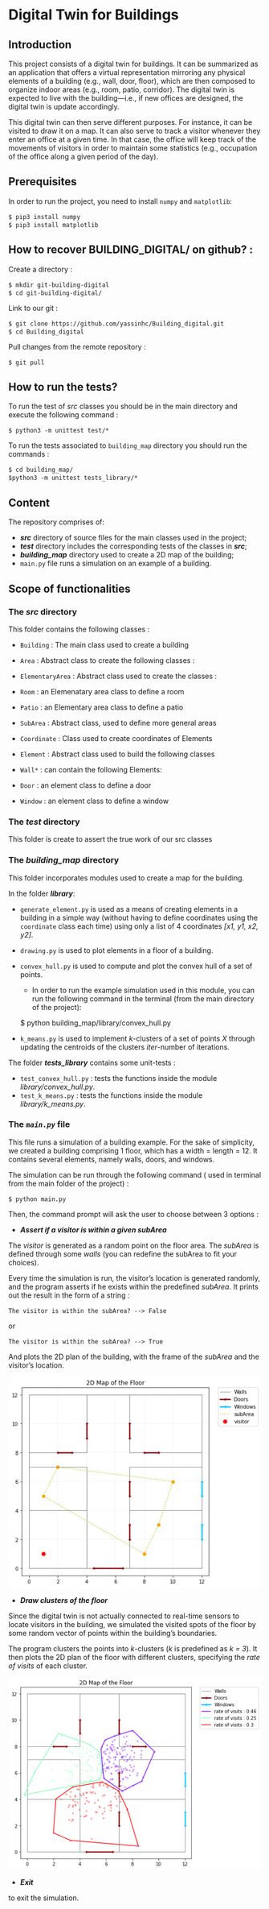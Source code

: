 # Digital Twin for Buildings

## Introduction 

This project consists of a digital twin for buildings. It can be summarized as an application that offers a virtual representation mirroring any physical elements of a building (e.g., wall, door, floor), which are then composed to organize indoor areas (e.g., room, patio, corridor). The digital twin is expected to live with the building—i.e., if new offices are designed, the digital twin is update accordingly.

This digital twin can then serve different purposes. For instance, it can be visited to draw it on a map. It can also serve to track a visitor whenever they enter an office at a given time. In that case, the office will keep track of the movements of visitors in order to maintain some statistics (e.g., occupation of the office along a given period of the day).

## Prerequisites 
In order to run the project, you need to install `numpy` and `matplotlib`:

	$ pip3 install numpy  
	$ pip3 install matplotlib  


## How to recover BUILDING_DIGITAL/ on github? :  

Create a directory :   


	$ mkdir git-building-digital  
	$ cd git-building-digital/  

Link to our git : 


	$ git clone https://github.com/yassinhc/Building_digital.git  
	$ cd Building_digital   


Pull changes from the remote repository :   

	$ git pull     

## How to run the tests?

To run the test of *src* classes you should be in the main directory and execute the following command :

    $ python3 -m unittest test/*

To run the tests associated to `building_map` directory you should run the commands :

    $ cd building_map/
    $python3 -m unittest tests_library/*

## Content
The repository comprises of:

- ***src*** directory of source files for the main classes used in the project;
- ***test*** directory includes the corresponding tests of the classes in ***src***;
- ***building_map*** directory used to create a 2D map of the building;
- `main.py` file runs a simulation on an example of a building. 


## Scope of functionalities

### The ***src*** directory

This folder contains the following classes : 
* `Building` : The main class used to create a building 

* `Area` : Abstract class to create the following classes  : 
* `ElementaryArea` : Abstract class used to create the classes : 
* `Room` : an Elemenatary area class to define a room
* `Patio` : an Elementary area class to define a patio
* `SubArea` : Abstract class, used to define more general areas
* `Coordinate` : Class used to create coordinates of Elements
* `Element` : Abstract class used to build the following classes
* `Wall*` : can contain the following Elements: 
* `Door` : an element class to define a door
* `Window` : an element class to define a window

### The ***test*** directory
This folder is create to assert the true work of our src classes


### The ***building_map*** directory
This folder incorporates modules used to create a map for the building. 

In the folder ***library***:
* `generate_element.py` is used as a means of creating elements in a building in a simple way (without having to define coordinates using the `coordinate` class each time) using only a list of 4 coordinates *[x1, y1, x2, y2]*.


*  `drawing.py` is used to plot elements in a floor of a building.


* `convex_hull.py` is used to compute and plot the convex hull of a set of points.  

    * In order to run the example simulation used in this module, you can run the following command in the terminal (from the main directory of the project):
    

    $ python building_map/library/convex_hull.py


* `k_means.py` is used to implement *k*-clusters of a set of points *X* through updating the centroids of the clusters *iter*-number of iterations.


The folder ***tests_library*** contains some unit-tests : 
* `test_convex_hull.py` : tests the functions inside the module *library/convex_hull.py*. 
* `test_k_means.py` : tests the functions inside the module *library/k_means.py*. 

### The *`main.py`* file

This file runs a simulation of a building example. For the sake of simplicity, we created a building comprising 1 floor, which has a width = length = 12. It contains several elements, namely walls, doors, and windows. 

The simulation can be run through the following command ( used in terminal from the main folder of the project) : 

    $ python main.py

Then, the command prompt will ask the user to choose between 3 options : 
* ***Assert if a visitor is within a given subArea***

The *visitor* is generated as a random point on the floor area. The *subArea* is defined through some *walls* (you can redefine the subArea to fit your choices). 

Every time the simulation is run, the visitor’s location is generated randomly, and the program asserts if he exists within the predefined *subArea*. It prints out the result in the form of a string : 

    The visitor is within the subArea? --> False
or

    The visitor is within the subArea? --> True

And plots the 2D plan of the building, with the frame of the *subArea* and the visitor’s location. 

![Photo of the visitor location](img/choix1_area.png)

* ***Draw clusters of the floor***

Since the digital twin is not actually connected to real-time sensors to locate visitors in the building, we simulated the visited spots of the floor by some random vector of points within the building’s boundaries. 

The program clusters the points into *k*-clusters (*k* is predefined as *k = 3*). It then plots the 2D plan of the floor with different clusters, specifying the *rate of visits* of each cluster. 

![Photo of the clustering](img/choix2_clustering.png)


* ***Exit***

to exit the simulation.

